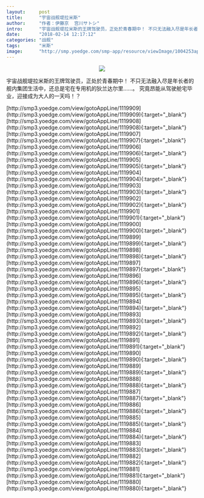 ```yaml
---
layout:     post
title:      "宇宙战舰堤拉米斯"
author:     "作者：伊藤京  宫川サトシ"
intro:      "宇宙战舰堤拉米斯的王牌驾驶员，正处於青春期中！ 不只无法融入尽是年长者的舰内集团生活中，还总是宅在专用机的狄兰达尔里……。 究竟昂能从驾驶舱宅毕业，迎接成为大人的一天吗！？"
date:       "2018-02-14 12:17:12"
categories: "战舰"
tags:       "米斯"
image:      "http://smp.yoedge.com/smp-app/resource/viewImage/1004253appline.png"
---
```

<div style="text-align: center">
<p><img src="http://smp.yoedge.com/smp-app/resource/viewImage/1004253appline.png"/></p>
</div>
<p class="post-meta">
<span>宇宙战舰堤拉米斯的王牌驾驶员，正处於青春期中！ 不只无法融入尽是年长者的舰内集团生活中，还总是宅在专用机的狄兰达尔里……。 究竟昂能从驾驶舱宅毕业，迎接成为大人的一天吗！？</span>
</p>
[http://smp3.yoedge.com/view/gotoAppLine/1119909](http://smp3.yoedge.com/view/gotoAppLine/1119909){:target="_blank"}
[http://smp3.yoedge.com/view/gotoAppLine/1119908](http://smp3.yoedge.com/view/gotoAppLine/1119908){:target="_blank"}
[http://smp3.yoedge.com/view/gotoAppLine/1119907](http://smp3.yoedge.com/view/gotoAppLine/1119907){:target="_blank"}
[http://smp3.yoedge.com/view/gotoAppLine/1119906](http://smp3.yoedge.com/view/gotoAppLine/1119906){:target="_blank"}
[http://smp3.yoedge.com/view/gotoAppLine/1119905](http://smp3.yoedge.com/view/gotoAppLine/1119905){:target="_blank"}
[http://smp3.yoedge.com/view/gotoAppLine/1119904](http://smp3.yoedge.com/view/gotoAppLine/1119904){:target="_blank"}
[http://smp3.yoedge.com/view/gotoAppLine/1119903](http://smp3.yoedge.com/view/gotoAppLine/1119903){:target="_blank"}
[http://smp3.yoedge.com/view/gotoAppLine/1119902](http://smp3.yoedge.com/view/gotoAppLine/1119902){:target="_blank"}
[http://smp3.yoedge.com/view/gotoAppLine/1119901](http://smp3.yoedge.com/view/gotoAppLine/1119901){:target="_blank"}
[http://smp3.yoedge.com/view/gotoAppLine/1119900](http://smp3.yoedge.com/view/gotoAppLine/1119900){:target="_blank"}
[http://smp3.yoedge.com/view/gotoAppLine/1119899](http://smp3.yoedge.com/view/gotoAppLine/1119899){:target="_blank"}
[http://smp3.yoedge.com/view/gotoAppLine/1119898](http://smp3.yoedge.com/view/gotoAppLine/1119898){:target="_blank"}
[http://smp3.yoedge.com/view/gotoAppLine/1119897](http://smp3.yoedge.com/view/gotoAppLine/1119897){:target="_blank"}
[http://smp3.yoedge.com/view/gotoAppLine/1119896](http://smp3.yoedge.com/view/gotoAppLine/1119896){:target="_blank"}
[http://smp3.yoedge.com/view/gotoAppLine/1119895](http://smp3.yoedge.com/view/gotoAppLine/1119895){:target="_blank"}
[http://smp3.yoedge.com/view/gotoAppLine/1119894](http://smp3.yoedge.com/view/gotoAppLine/1119894){:target="_blank"}
[http://smp3.yoedge.com/view/gotoAppLine/1119893](http://smp3.yoedge.com/view/gotoAppLine/1119893){:target="_blank"}
[http://smp3.yoedge.com/view/gotoAppLine/1119892](http://smp3.yoedge.com/view/gotoAppLine/1119892){:target="_blank"}
[http://smp3.yoedge.com/view/gotoAppLine/1119891](http://smp3.yoedge.com/view/gotoAppLine/1119891){:target="_blank"}
[http://smp3.yoedge.com/view/gotoAppLine/1119890](http://smp3.yoedge.com/view/gotoAppLine/1119890){:target="_blank"}
[http://smp3.yoedge.com/view/gotoAppLine/1119889](http://smp3.yoedge.com/view/gotoAppLine/1119889){:target="_blank"}
[http://smp3.yoedge.com/view/gotoAppLine/1119888](http://smp3.yoedge.com/view/gotoAppLine/1119888){:target="_blank"}
[http://smp3.yoedge.com/view/gotoAppLine/1119887](http://smp3.yoedge.com/view/gotoAppLine/1119887){:target="_blank"}
[http://smp3.yoedge.com/view/gotoAppLine/1119886](http://smp3.yoedge.com/view/gotoAppLine/1119886){:target="_blank"}
[http://smp3.yoedge.com/view/gotoAppLine/1119885](http://smp3.yoedge.com/view/gotoAppLine/1119885){:target="_blank"}
[http://smp3.yoedge.com/view/gotoAppLine/1119884](http://smp3.yoedge.com/view/gotoAppLine/1119884){:target="_blank"}
[http://smp3.yoedge.com/view/gotoAppLine/1119883](http://smp3.yoedge.com/view/gotoAppLine/1119883){:target="_blank"}
[http://smp3.yoedge.com/view/gotoAppLine/1119882](http://smp3.yoedge.com/view/gotoAppLine/1119882){:target="_blank"}
[http://smp3.yoedge.com/view/gotoAppLine/1119881](http://smp3.yoedge.com/view/gotoAppLine/1119881){:target="_blank"}
[http://smp3.yoedge.com/view/gotoAppLine/1119880](http://smp3.yoedge.com/view/gotoAppLine/1119880){:target="_blank"}


